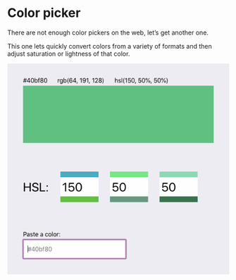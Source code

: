 # Color picker

There are not enough color pickers on the web, let’s get another one.

This one lets quickly convert colors from a variety of formats and then adjust saturation or lightness of that color.

![Animation](docs/animation.gif)
